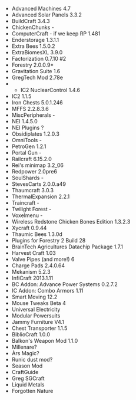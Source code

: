 * Advanced Machines  4.7
* Advanced Solar Panels  3.3.2
* BuildCraft	3.4.3
* ChickenChunks	-
* ComputerCraft - if we keep RP	1.481
* Enderstorage	1.3.1.1 
* Extra Bees	1.5.0.2
* ExtraBiomesXL	3.9.0
* Factorization	0.7.10 #2
* Forestry	2.0.0.9* 
* Gravitation Suite	1.6
* GregTech Mod	2.78e
* * IC2 NuclearControl	1.4.6
* IC2	1.1.5
* Iron Chests	5.0.1.246
* MFFS	2.2.8.3.6
* MiscPeripherals	-
* NEI	1.4.5.0
* NEI Plugins	?
* Obsidiplates	1.2.0.3
* OmniTools	-
* PetroGen	1.2.1
* Portal Gun	-
* Railcraft	6.15.2.0
* Rei's minimap	3.2_06
* Redpower	2.0pre6
* SoulShards	-
* StevesCarts	2.0.0.a49
* Thaumcraft	3.0.3
* ThermalExpansion	2.2.1
* Traincraft	-
* Twilight Forest	-
* Voxelmenu	-
* Wireless Redstone Chicken Bones Edition	1.3.2.3
* Xycraft	0.9.44
* Thaumic Bees	1.3.0d
* Plugins for Forestry 2	Build 28
* BrainTech Agricultures Datachip Package	1.7.1
* Harvest Craft	1.03 
* Valve Pipes (and more!)	6
* Charge Pads	2.4.0.64
* Mekanism	5.2.3
* InfiCraft	2013.1.11
* BC Addon: Advance Power Systems	0.2.7.2
* IC Addon: Combo Armors	1.11
* Smart Moving	12.2
* Mouse Tweaks	Beta 4
* Universal Electricity	
* Modular Powersuits	
* Jammy Furniture	V4.1
* Chest Transporter	1.1.5
* BiblioCraft	1.0.0
* Balkon's Weapon Mod	1.1.0
* Millenare?	
* Àrs Magic?	
* Runic dust mod?	
* Season Mod	
* CraftGuide	
* Greg SGCraft	
* Liquid Metals	
* Forgotten Nature	
